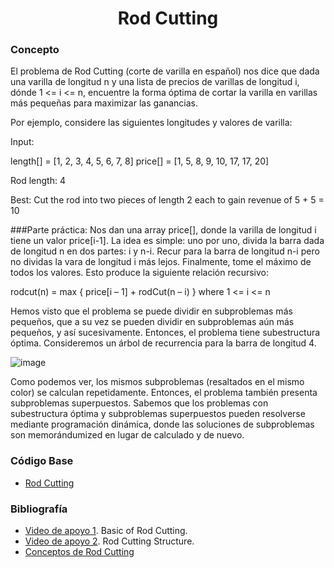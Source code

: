<h1 align="center"> Rod Cutting </h1>

### Concepto 

El problema de Rod Cutting (corte de varilla en español) nos dice que dada una varilla de longitud n y una lista de precios de varillas de longitud i, dónde 1 <= i <= n, encuentre la forma óptima de cortar la varilla en varillas más pequeñas para maximizar las ganancias.

Por ejemplo, considere las siguientes longitudes y valores de varilla:

Input:
 
length[] = [1, 2, 3, 4, 5, 6, 7, 8]
price[] = [1, 5, 8, 9, 10, 17, 17, 20]

Rod length: 4
 
Best: Cut the rod into two pieces of length 2 each to gain revenue of 5 + 5 = 10

###Parte práctica:
Nos dan una array price[], donde la varilla de longitud i tiene un valor price[i-1]. La idea es simple: uno por uno, divida la barra dada de longitud n en dos partes: i y n-i. Recur para la barra de longitud n-i pero no dividas la vara de longitud i más lejos. Finalmente, tome el máximo de todos los valores. Esto produce la siguiente relación recursivo:

rodcut(n) = max { price[i – 1] + rodCut(n – i) } where 1 <= i <= n

Hemos visto que el problema se puede dividir en subproblemas más pequeños, que a su vez se pueden dividir en subproblemas aún más pequeños, y así sucesivamente. Entonces, el problema tiene subestructura óptima. Consideremos un árbol de recurrencia para la barra de longitud 4.

![image](https://user-images.githubusercontent.com/90888080/197369070-0d914214-a72c-4512-94c0-e450ebadfc29.png)

Como podemos ver, los mismos subproblemas (resaltados en el mismo color) se calculan repetidamente. Entonces, el problema también presenta subproblemas superpuestos. Sabemos que los problemas con subestructura óptima y subproblemas superpuestos pueden resolverse mediante programación dinámica, donde las soluciones de subproblemas son memorándumized en lugar de calculado y de nuevo.

### Código Base
- [Rod Cutting](https://github.com/PabloAcker/Algoritmica/blob/main/Algoritmos%20de%20investigaci%C3%B3n/Algoritmo%20Rod%20Cutting/rodCutting.cpp)

### Bibliografía
- [Video de apoyo 1](https://www.youtube.com/watch?v=ElFrskby_7M). Basic of Rod Cutting.
- [Video de apoyo 2](https://www.youtube.com/watch?v=IRwVmTmN6go). Rod Cutting Structure.
- [Conceptos de Rod Cutting](https://www.techiedelight.com/es/rod-cutting/)
